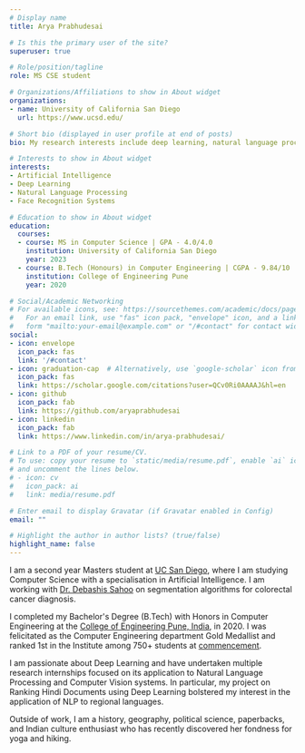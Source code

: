 ```yaml
---
# Display name
title: Arya Prabhudesai

# Is this the primary user of the site?
superuser: true

# Role/position/tagline
role: MS CSE student

# Organizations/Affiliations to show in About widget
organizations:
- name: University of California San Diego
  url: https://www.ucsd.edu/

# Short bio (displayed in user profile at end of posts)
bio: My research interests include deep learning, natural language processing, and computer vision

# Interests to show in About widget
interests:
- Artificial Intelligence
- Deep Learning
- Natural Language Processing
- Face Recognition Systems

# Education to show in About widget
education:
  courses:
  - course: MS in Computer Science | GPA - 4.0/4.0
    institution: University of California San Diego
    year: 2023
  - course: B.Tech (Honours) in Computer Engineering | CGPA - 9.84/10 
    institution: College of Engineering Pune
    year: 2020

# Social/Academic Networking
# For available icons, see: https://sourcethemes.com/academic/docs/page-builder/#icons
#   For an email link, use "fas" icon pack, "envelope" icon, and a link in the
#   form "mailto:your-email@example.com" or "/#contact" for contact widget.
social:
- icon: envelope
  icon_pack: fas
  link: '/#contact'
- icon: graduation-cap  # Alternatively, use `google-scholar` icon from `ai` icon pack
  icon_pack: fas
  link: https://scholar.google.com/citations?user=QCv0Ri0AAAAJ&hl=en
- icon: github
  icon_pack: fab
  link: https://github.com/aryaprabhudesai
- icon: linkedin
  icon_pack: fab
  link: https://www.linkedin.com/in/arya-prabhudesai/

# Link to a PDF of your resume/CV.
# To use: copy your resume to `static/media/resume.pdf`, enable `ai` icons in `params.toml`, 
# and uncomment the lines below.
# - icon: cv
#   icon_pack: ai
#   link: media/resume.pdf

# Enter email to display Gravatar (if Gravatar enabled in Config)
email: ""

# Highlight the author in author lists? (true/false)
highlight_name: false
---
```


I am a second year Masters student at [UC San Diego](https://www.ucsd.edu/), where I am studying Computer Science with a specialisation in Artificial Intelligence. I am working with [Dr. Debashis Sahoo](https://sites.google.com/view/debashis-sahoo/members/DebashisSahoo?authuser=0) on segmentation algorithms for colorectal cancer diagnosis.

I completed my Bachelor's Degree (B.Tech) with Honors in Computer Engineering at the [College of Engineering Pune, India](https://www.coep.org.in/), in 2020. I was felicitated as the Computer Engineering department Gold Medallist and ranked 1st in the Institute among 750+ students at [commencement](https://www.coep.org.in/content/graduationceremonyofthefourteenthbatchofengineersheldonthursday29thoctober). 

I am passionate about Deep Learning and have undertaken multiple research internships focused on its application to Natural Language Processing and Computer Vision systems. In particular, my project on Ranking Hindi Documents using Deep Learning bolstered my interest in the application of NLP to regional languages.

Outside of work, I am a history, geography, political science, paperbacks, and Indian culture enthusiast who has recently discovered her fondness for yoga and hiking. 
